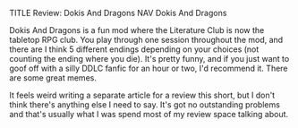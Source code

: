 TITLE Review: Dokis And Dragons
NAV Dokis And Dragons

Dokis And Dragons is a fun mod where the Literature Club is now the tabletop RPG club. You play through one session throughout the mod, and there are I think 5 different endings depending on your choices (not counting the ending where you die). It's pretty funny, and if you just want to goof off with a silly DDLC fanfic for an hour or two, I'd recommend it. There are some great memes.

It feels weird writing a separate article for a review this short, but I don't think there's anything else I need to say. It's got no outstanding  problems and that's usually what I was spend most of my review space talking about.
